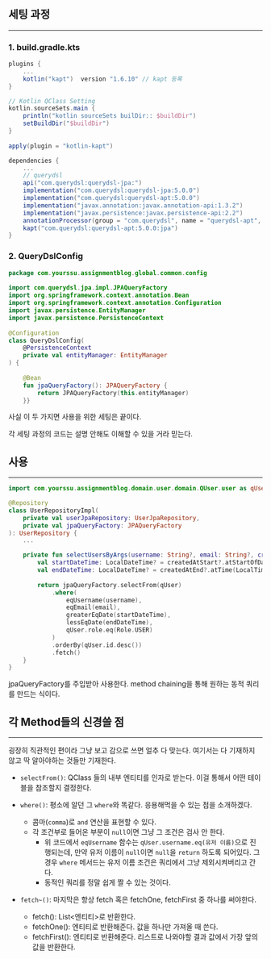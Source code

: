 ## 세팅 과정
---
### 1. build.gradle.kts
```groovy
plugins {
	...
	kotlin("kapt")  version "1.6.10" // kapt 등록
}

// Kotlin QClass Setting  
kotlin.sourceSets.main {  
    println("kotlin sourceSets builDir:: $buildDir")  
    setBuildDir("$buildDir")  
}  
  
apply(plugin = "kotlin-kapt")

dependencies {
	...
	// querydsl  
	api("com.querydsl:querydsl-jpa:")  
	implementation("com.querydsl:querydsl-jpa:5.0.0")  
	implementation("com.querydsl:querydsl-apt:5.0.0")  
	implementation("javax.annotation:javax.annotation-api:1.3.2")  
	implementation("javax.persistence:javax.persistence-api:2.2")  
	annotationProcessor(group = "com.querydsl", name = "querydsl-apt", classifier = "jpa")  
	kapt("com.querydsl:querydsl-apt:5.0.0:jpa")
}
```

### 2. QueryDslConfig
```kotlin
package com.yourssu.assignmentblog.global.common.config  
  
import com.querydsl.jpa.impl.JPAQueryFactory  
import org.springframework.context.annotation.Bean  
import org.springframework.context.annotation.Configuration  
import javax.persistence.EntityManager  
import javax.persistence.PersistenceContext  
  
@Configuration  
class QueryDslConfig(  
    @PersistenceContext  
    private val entityManager: EntityManager  
) {  
  
    @Bean  
    fun jpaQueryFactory(): JPAQueryFactory {  
        return JPAQueryFactory(this.entityManager)  
    }}
```

사실 이 두 가지면 사용을 위한 세팅은 끝이다.

각 세팅 과정의 코드는 설명 안해도 이해할 수 있을 거라 믿는다.

## 사용
---
```kotlin
import com.yourssu.assignmentblog.domain.user.domain.QUser.user as qUser

@Repository  
class UserRepositoryImpl(  
    private val userJpaRepository: UserJpaRepository,  
    private val jpaQueryFactory: JPAQueryFactory  
): UserRepository {
	...

	private fun selectUsersByArgs(username: String?, email: String?, createdAtStart: LocalDate?, createdAtEnd: LocalDate?): List<User>? {  
	    val startDateTime: LocalDateTime? = createdAtStart?.atStartOfDay()  
	    val endDateTime: LocalDateTime? = createdAtEnd?.atTime(LocalTime.MAX)  
	  
	    return jpaQueryFactory.selectFrom(qUser)  
	        .where(  
	            eqUsername(username),  
	            eqEmail(email),  
	            greaterEqDate(startDateTime),  
	            lessEqDate(endDateTime),  
	            qUser.role.eq(Role.USER)  
	        )        
	        .orderBy(qUser.id.desc())  
	        .fetch()  
	}
}
```

jpaQueryFactory를 주입받아 사용한다. method chaining을 통해 원하는 동적 쿼리를 만드는 식이다.

## 각 Method들의 신경쓸 점
---
굉장히 직관적인 편이라 그냥 보고 감으로 쓰면 얼추 다 맞는다.
여기서는 다 기재하지 않고 딱 알아야하는 것들만 기재한다.

- `selectFrom()`: QClass 들의 내부 엔티티를 인자로 받는다. 이걸 통해서 어떤 테이블을 참조할지 결정한다.

- `where()`: 평소에 알던 그 `where`와 똑같다. 응용해먹을 수 있는 점을 소개하겠다. 
	- 콤마(`comma`)로 `and` 연산을 표현할 수 있다. 
	- 각 조건부로 들어온 부분이 `null`이면 그냥 그 조건은 검사 안 한다.
		- 위 코드에서 `eqUsername` 함수는 `qUser.username.eq(유저 이름)`으로 진행되는데, 만약 유저 이름이 `null`이면 `null`을 `return` 하도록 되어있다. 그 경우 `where` 메서드는 유저 이름 조건은 쿼리에서 그냥 제외시켜버리고 간다.
		- 동적인 쿼리를 정말 쉽게 짤 수 있는 것이다.

- `fetch~()`: 마지막은 항상 fetch 혹은 fetchOne, fetchFirst 중 하나를 써야한다.
	- fetch(): List<엔티티>로 반환한다.
	- fetchOne(): 엔티티로 반환해준다. 값을 하나만 가져올 때 쓴다.
	- fetchFirst(): 엔티티로 반환해준다. 리스트로 나와야할 결과 값에서 가장 앞의 값을 반환한다.